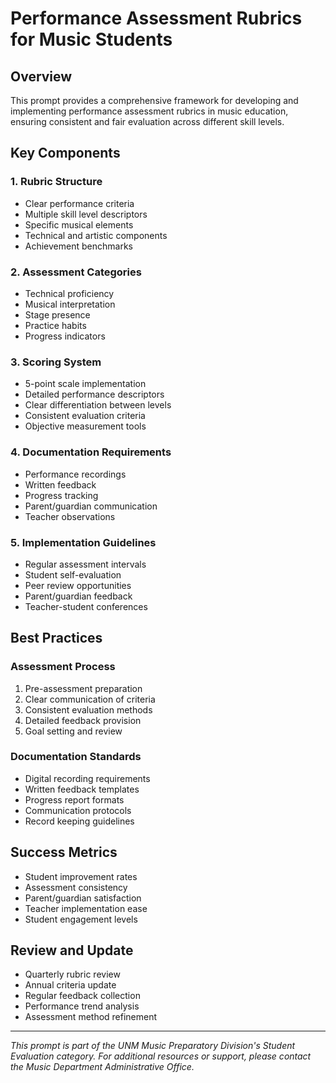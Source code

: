 # Performance Assessment Rubrics for Music Students

## Overview
This prompt provides a comprehensive framework for developing and implementing performance assessment rubrics in music education, ensuring consistent and fair evaluation across different skill levels.

## Key Components

### 1. Rubric Structure
- Clear performance criteria
- Multiple skill level descriptors
- Specific musical elements
- Technical and artistic components
- Achievement benchmarks

### 2. Assessment Categories
- Technical proficiency
- Musical interpretation
- Stage presence
- Practice habits
- Progress indicators

### 3. Scoring System
- 5-point scale implementation
- Detailed performance descriptors
- Clear differentiation between levels
- Consistent evaluation criteria
- Objective measurement tools

### 4. Documentation Requirements
- Performance recordings
- Written feedback
- Progress tracking
- Parent/guardian communication
- Teacher observations

### 5. Implementation Guidelines
- Regular assessment intervals
- Student self-evaluation
- Peer review opportunities
- Parent/guardian feedback
- Teacher-student conferences

## Best Practices

### Assessment Process
1. Pre-assessment preparation
2. Clear communication of criteria
3. Consistent evaluation methods
4. Detailed feedback provision
5. Goal setting and review

### Documentation Standards
- Digital recording requirements
- Written feedback templates
- Progress report formats
- Communication protocols
- Record keeping guidelines

## Success Metrics
- Student improvement rates
- Assessment consistency
- Parent/guardian satisfaction
- Teacher implementation ease
- Student engagement levels

## Review and Update
- Quarterly rubric review
- Annual criteria update
- Regular feedback collection
- Performance trend analysis
- Assessment method refinement

---
*This prompt is part of the UNM Music Preparatory Division's Student Evaluation category. For additional resources or support, please contact the Music Department Administrative Office.* 